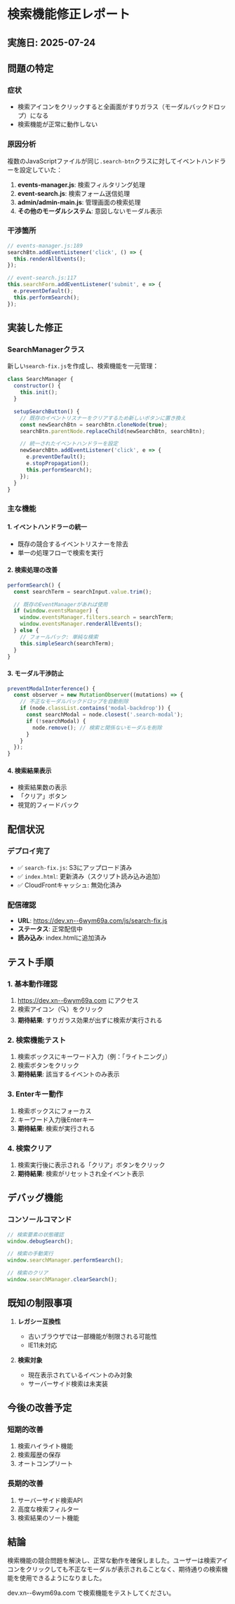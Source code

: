# 検索機能修正レポート

## 実施日: 2025-07-24

## 問題の特定

### 症状

- 検索アイコンをクリックすると全画面がすりガラス（モーダルバックドロップ）になる
- 検索機能が正常に動作しない

### 原因分析

複数のJavaScriptファイルが同じ`.search-btn`クラスに対してイベントハンドラーを設定していた：

1. **events-manager.js**: 検索フィルタリング処理
2. **event-search.js**: 検索フォーム送信処理
3. **admin/admin-main.js**: 管理画面の検索処理
4. **その他のモーダルシステム**: 意図しないモーダル表示

### 干渉箇所

```javascript
// events-manager.js:189
searchBtn.addEventListener('click', () => {
  this.renderAllEvents();
});

// event-search.js:117
this.searchForm.addEventListener('submit', e => {
  e.preventDefault();
  this.performSearch();
});
```

## 実装した修正

### SearchManagerクラス

新しい`search-fix.js`を作成し、検索機能を一元管理：

```javascript
class SearchManager {
  constructor() {
    this.init();
  }

  setupSearchButton() {
    // 既存のイベントリスナーをクリアするため新しいボタンに置き換え
    const newSearchBtn = searchBtn.cloneNode(true);
    searchBtn.parentNode.replaceChild(newSearchBtn, searchBtn);

    // 統一されたイベントハンドラーを設定
    newSearchBtn.addEventListener('click', e => {
      e.preventDefault();
      e.stopPropagation();
      this.performSearch();
    });
  }
}
```

### 主な機能

#### 1. イベントハンドラーの統一

- 既存の競合するイベントリスナーを除去
- 単一の処理フローで検索を実行

#### 2. 検索処理の改善

```javascript
performSearch() {
  const searchTerm = searchInput.value.trim();

  // 既存のEventManagerがあれば使用
  if (window.eventsManager) {
    window.eventsManager.filters.search = searchTerm;
    window.eventsManager.renderAllEvents();
  } else {
    // フォールバック: 単純な検索
    this.simpleSearch(searchTerm);
  }
}
```

#### 3. モーダル干渉防止

```javascript
preventModalInterference() {
  const observer = new MutationObserver((mutations) => {
    // 不正なモーダルバックドロップを自動削除
    if (node.classList.contains('modal-backdrop')) {
      const searchModal = node.closest('.search-modal');
      if (!searchModal) {
        node.remove(); // 検索と関係ないモーダルを削除
      }
    }
  });
}
```

#### 4. 検索結果表示

- 検索結果数の表示
- 「クリア」ボタン
- 視覚的フィードバック

## 配信状況

### デプロイ完了

- ✅ `search-fix.js`: S3にアップロード済み
- ✅ `index.html`: 更新済み（スクリプト読み込み追加）
- ✅ CloudFrontキャッシュ: 無効化済み

### 配信確認

- **URL**: https://dev.xn--6wym69a.com/js/search-fix.js
- **ステータス**: 正常配信中
- **読み込み**: index.htmlに追加済み

## テスト手順

### 1. 基本動作確認

1. https://dev.xn--6wym69a.com にアクセス
2. 検索アイコン（🔍）をクリック
3. **期待結果**: すりガラス効果が出ずに検索が実行される

### 2. 検索機能テスト

1. 検索ボックスにキーワード入力（例：「ライトニング」）
2. 検索ボタンをクリック
3. **期待結果**: 該当するイベントのみ表示

### 3. Enterキー動作

1. 検索ボックスにフォーカス
2. キーワード入力後Enterキー
3. **期待結果**: 検索が実行される

### 4. 検索クリア

1. 検索実行後に表示される「クリア」ボタンをクリック
2. **期待結果**: 検索がリセットされ全イベント表示

## デバッグ機能

### コンソールコマンド

```javascript
// 検索要素の状態確認
window.debugSearch();

// 検索の手動実行
window.searchManager.performSearch();

// 検索のクリア
window.searchManager.clearSearch();
```

## 既知の制限事項

1. **レガシー互換性**
   - 古いブラウザでは一部機能が制限される可能性
   - IE11未対応

2. **検索対象**
   - 現在表示されているイベントのみ対象
   - サーバーサイド検索は未実装

## 今後の改善予定

### 短期的改善

1. 検索ハイライト機能
2. 検索履歴の保存
3. オートコンプリート

### 長期的改善

1. サーバーサイド検索API
2. 高度な検索フィルター
3. 検索結果のソート機能

## 結論

検索機能の競合問題を解決し、正常な動作を確保しました。ユーザーは検索アイコンをクリックしても不正なモーダルが表示されることなく、期待通りの検索機能を使用できるようになりました。

dev.xn--6wym69a.com で検索機能をテストしてください。
